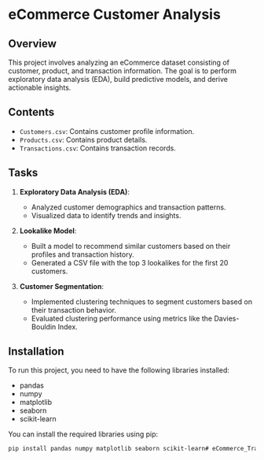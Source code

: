 # eCommerce Customer Analysis

## Overview
This project involves analyzing an eCommerce dataset consisting of customer, product, and transaction information. The goal is to perform exploratory data analysis (EDA), build predictive models, and derive actionable insights.

## Contents
- `Customers.csv`: Contains customer profile information.
- `Products.csv`: Contains product details.
- `Transactions.csv`: Contains transaction records.

## Tasks
1. **Exploratory Data Analysis (EDA)**:
   - Analyzed customer demographics and transaction patterns.
   - Visualized data to identify trends and insights.

2. **Lookalike Model**:
   - Built a model to recommend similar customers based on their profiles and transaction history.
   - Generated a CSV file with the top 3 lookalikes for the first 20 customers.

3. **Customer Segmentation**:
   - Implemented clustering techniques to segment customers based on their transaction behavior.
   - Evaluated clustering performance using metrics like the Davies-Bouldin Index.

## Installation
To run this project, you need to have the following libraries installed:
- pandas
- numpy
- matplotlib
- seaborn
- scikit-learn

You can install the required libraries using pip:
```bash
pip install pandas numpy matplotlib seaborn scikit-learn# eCommerce_Transactions_Dataset
